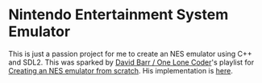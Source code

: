 # Nintendo Entertainment System Emulator

This is just a passion project for me to create an NES emulator using C++ and SDL2.  This was sparked by [David Barr / One Lone Coder](https://www.youtube.com/channel/UC-yuWVUplUJZvieEligKBkA)'s playlist for [Creating an NES emulator from scratch](https://www.youtube.com/playlist?list=PLrOv9FMX8xJHqMvSGB_9G9nZZ_4IgteYf).  His implementation is [here](https://github.com/OneLoneCoder/olcNES).
